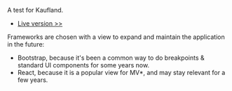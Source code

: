 A test for Kaufland.
- [Live version >>](http://uoowuo.github.io/kaufland-test/)

Frameworks are chosen with a view to expand and maintain the application in the future:
- Bootstrap, because it's been a common way to do breakpoints & standard UI components for some years now.
- React, because it is a popular view for MV*, and may stay relevant for a few years.